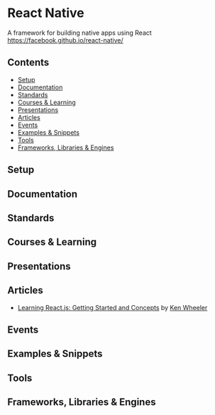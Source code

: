 # React Native

A framework for building native apps using React  
https://facebook.github.io/react-native/

## Contents

- [Setup](#setup)
- [Documentation](#documentation)
- [Standards](#standards)
- [Courses & Learning](#courses--learning)
- [Presentations](#presentations)
- [Articles](#articles)
- [Events](#events)
- [Examples & Snippets](#examples--snippets)
- [Tools](#tools)
- [Frameworks, Libraries & Engines](#frameworks-libraries--engines)

## Setup

## Documentation

## Standards

## Courses & Learning

## Presentations

## Articles

- [Learning React.js: Getting Started and Concepts](https://scotch.io/tutorials/learning-react-getting-started-and-concepts) by [Ken Wheeler](https://pub.scotch.io/@kenwheeler)

## Events

## Examples & Snippets

## Tools

## Frameworks, Libraries & Engines
